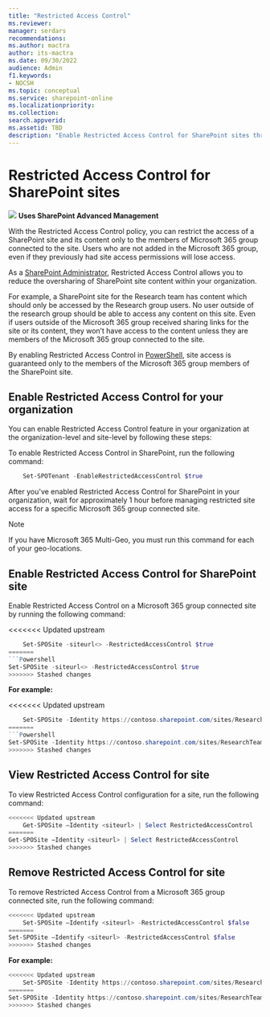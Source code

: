 ```yaml
---
title: "Restricted Access Control"
ms.reviewer: 
manager: serdars
recommendations: 
ms.author: mactra
author: its-mactra
ms.date: 09/30/2022
audience: Admin
f1.keywords:
- NOCSH 
ms.topic: conceptual
ms.service: sharepoint-online
ms.localizationpriority: 
ms.collection:  
search.appverid:
ms.assetid: TBD
description: "Enable Restricted Access Control for SharePoint sites through Microsoft 365 Group Membership"
---
```

# Restricted Access Control for SharePoint sites

![](/media/yes.png) **Uses SharePoint Advanced Management**

With the Restricted Access Control policy, you can restrict the access of a SharePoint site and its content only to the members of Microsoft 365 group connected to the site. Users who are not added in the Microsoft 365 group, even if they previously had site access permissions will lose access.

As a [SharePoint Administrator](sharepoint-admin-role.md), Restricted Access Control allows you to reduce the oversharing of SharePoint site content within your organization.

For example, a SharePoint site for the Research team has content which should only be accessed by the Research group users. No user outside of the research group should be able to access any content on this site. Even if users outside of the Microsoft 365 group received sharing links for the site or its content, they won’t have access to the content unless they are members of the Microsoft 365 group connected to the site.

By enabling Restricted Access Control in [PowerShell](https://go.microsoft.com/fwlink/p/?LinkId=255251), site access is guaranteed only to the members of the Microsoft 365 group members of the SharePoint site.

## Enable Restricted Access Control for your organization

You can enable Restricted Access Control feature in your organization at the organization-level and site-level by following these steps:

To enable Restricted Access Control in SharePoint, run the following command:

```PowerShell
    Set-SPOTenant -EnableRestrictedAccessControl $true
```

After you've enabled Restricted Access Control for SharePoint in your organization, wait for approximately 1 hour before managing restricted site access for a specific Microsoft 365 group connected site.

> [!NOTE]
> If you have Microsoft 365 Multi-Geo, you must run this command for each of your geo-locations.

## Enable Restricted Access Control for SharePoint site

Enable Restricted Access Control on a Microsoft 365 group connected site by running the following command:

<<<<<<< Updated upstream
```PowerShell
    Set-SPOSite -siteurl<> -RestrictedAccessControl $true
=======
```Powershell
Set-SPOSite -siteurl<> -RestrictedAccessControl $true
>>>>>>> Stashed changes
```

**For example:**

<<<<<<< Updated upstream
```powershell
    Set-SPOSite -Identity https://contoso.sharepoint.com/sites/ResearchTeamSite -RestrictedAccessControl $true
=======
```Powershell
Set-SPOSite -Identity https://contoso.sharepoint.com/sites/ResearchTeamSite -RestrictedAccessControl $true
>>>>>>> Stashed changes
```

## View Restricted Access Control for site

To view Restricted Access Control configuration for a site, run the following command:

```Powershell
<<<<<<< Updated upstream
    Get-SPOSite –Identity <siteurl> | Select RestrictedAccessControl
=======
Get-SPOSite –Identity <siteurl> | Select RestrictedAccessControl
>>>>>>> Stashed changes
```

## Remove Restricted Access Control for site

To remove Restricted Access Control from a Microsoft 365 group connected site, run the following command:

```Powershell
<<<<<<< Updated upstream
    Set-SPOSite –Identify <siteurl> -RestrictedAccessControl $false
=======
Set-SPOSite –Identify <siteurl> -RestrictedAccessControl $false
>>>>>>> Stashed changes
```

**For example:**

```Powershell
<<<<<<< Updated upstream
    Set-SPOSite -Identity https://contoso.sharepoint.com/sites/ResearchTeamSite-RestrictedAccessControl $false
=======
Set-SPOSite -Identity https://contoso.sharepoint.com/sites/ResearchTeamSite-RestrictedAccessControl $false
>>>>>>> Stashed changes
```
